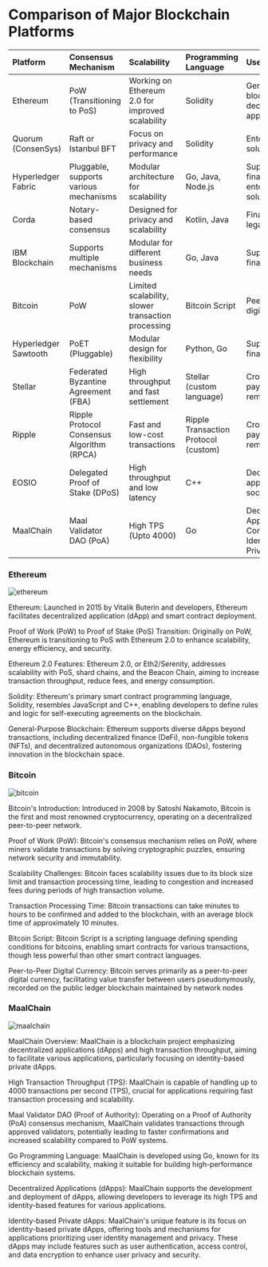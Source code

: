 # Comparison of Major Blockchain Platforms

Platform|Consensus Mechanism|Scalability|Programming Language|Use Cases
:---|:---|:---|:---|:---
Ethereum|PoW (Transitioning to PoS)|Working on Ethereum 2.0 for improved scalability|Solidity|General-purpose blockchain, decentralized applications
Quorum (ConsenSys)|Raft or Istanbul BFT|Focus on privacy and performance|Solidity|Enterprise solutions, finance
Hyperledger Fabric|Pluggable, supports various mechanisms|Modular architecture for scalability|Go, Java, Node.js|Supply chain, finance, enterprise solutions
Corda|Notary-based consensus|Designed for privacy and scalability|Kotlin, Java|Financial services, legal, supply chain
IBM Blockchain|Supports multiple mechanisms|Modular for different business needs|Go, Java|Supply chain, finance,healthcare
Bitcoin|PoW|Limited scalability, slower transaction processing|Bitcoin Script|Peer-to-peer digital currency
Hyperledger Sawtooth|PoET (Pluggable)|Modular design for flexibility|Python, Go|Supply chain, finance
Stellar|Federated Byzantine Agreement (FBA)|High throughput and fast settlement|Stellar (custom language)|Cross-border payments, remittances
Ripple|Ripple Protocol Consensus Algorithm (RPCA)|Fast and low-cost transactions|Ripple Transaction Protocol (custom)|Cross-border payments, remittances
EOSIO|Delegated Proof of Stake (DPoS)|High throughput and low latency|C++|Decentralized applications, social media
MaalChain|Maal Validator DAO (PoA)|High TPS (Upto 4000)|Go|Decentralized Applications, Concept of Identity-based Private dApps

### Ethereum
![ethereum](https://github.com/adeliafebriani/Tijarah-Blockchain-Notes/assets/162258265/82929c4a-89d1-448a-8212-3ed2de0faf98)

Ethereum: Launched in 2015 by Vitalik Buterin and developers, Ethereum facilitates decentralized application (dApp) and smart contract deployment.

Proof of Work (PoW) to Proof of Stake (PoS) Transition: Originally on PoW, Ethereum is transitioning to PoS with Ethereum 2.0 to enhance scalability, energy efficiency, and security.

Ethereum 2.0 Features: Ethereum 2.0, or Eth2/Serenity, addresses scalability with PoS, shard chains, and the Beacon Chain, aiming to increase transaction throughput, reduce fees, and energy consumption.

Solidity: Ethereum's primary smart contract programming language, Solidity, resembles JavaScript and C++, enabling developers to define rules and logic for self-executing agreements on the blockchain.

General-Purpose Blockchain: Ethereum supports diverse dApps beyond transactions, including decentralized finance (DeFi), non-fungible tokens (NFTs), and decentralized autonomous organizations (DAOs), fostering innovation in the blockchain space.
### Bitcoin
![bitcoin](https://github.com/adeliafebriani/Tijarah-Blockchain-Notes/assets/162258265/c26f93da-d3c6-44f4-9b63-1ad6e03157b6)

Bitcoin's Introduction: Introduced in 2008 by Satoshi Nakamoto, Bitcoin is the first and most renowned cryptocurrency, operating on a decentralized peer-to-peer network.

Proof of Work (PoW): Bitcoin's consensus mechanism relies on PoW, where miners validate transactions by solving cryptographic puzzles, ensuring network security and immutability.

Scalability Challenges: Bitcoin faces scalability issues due to its block size limit and transaction processing time, leading to congestion and increased fees during periods of high transaction volume.

Transaction Processing Time: Bitcoin transactions can take minutes to hours to be confirmed and added to the blockchain, with an average block time of approximately 10 minutes.

Bitcoin Script: Bitcoin Script is a scripting language defining spending conditions for bitcoins, enabling smart contracts for various transactions, though less powerful than other smart contract languages.

Peer-to-Peer Digital Currency: Bitcoin serves primarily as a peer-to-peer digital currency, facilitating value transfer between users pseudonymously, recorded on the public ledger blockchain maintained by network nodes

### MaalChain
![maalchain](https://github.com/adeliafebriani/Tijarah-Blockchain-Notes/assets/162258265/d942cbe2-885f-4dd5-8492-6056e0932048)

MaalChain Overview: MaalChain is a blockchain project emphasizing decentralized applications (dApps) and high transaction throughput, aiming to facilitate various applications, particularly focusing on identity-based private dApps.

High Transaction Throughput (TPS): MaalChain is capable of handling up to 4000 transactions per second (TPS), crucial for applications requiring fast transaction processing and scalability.

Maal Validator DAO (Proof of Authority): Operating on a Proof of Authority (PoA) consensus mechanism, MaalChain validates transactions through approved validators, potentially leading to faster confirmations and increased scalability compared to PoW systems.

Go Programming Language: MaalChain is developed using Go, known for its efficiency and scalability, making it suitable for building high-performance blockchain systems.

Decentralized Applications (dApps): MaalChain supports the development and deployment of dApps, allowing developers to leverage its high TPS and identity-based features for various applications.

Identity-based Private dApps: MaalChain's unique feature is its focus on identity-based private dApps, offering tools and mechanisms for applications prioritizing user identity management and privacy. These dApps may include features such as user authentication, access control, and data encryption to enhance user privacy and security.

